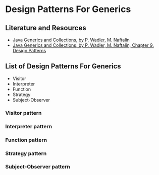 # Design Patterns For Generics

## Literature and Resources

- [Java Generics and Collections, by P. Wadler, M. Naftalin](https://learning.oreilly.com/library/view/java-generics-and/0596527756/)
- [Java Generics and Collections, by P. Wadler, M. Naftalin, Chapter 9. Design Patterns](https://learning.oreilly.com/library/view/java-generics-and/0596527756/ch09.html)

## List of Design Patterns For Generics

- Visitor
- Interpreter
- Function
- Strategy
- Subject-Observer

### Visitor pattern

### Interpreter pattern

### Function pattern

### Strategy pattern

### Subject-Observer pattern